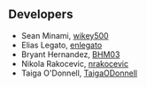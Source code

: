 ## Developers

* Sean Minami, [wikey500](https://github.com/wikey500)
* Elias Legato, [enlegato](https://github.com/enlegato)
* Bryant Hernandez, [BHM03](https://github.com/BHM03)
* Nikola Rakocevic, [nrakocevic](https://github.com/nrakocevic)
* Taiga O'Donnell, [TaigaODonnell](https://github.com/TaigaODonnell)
